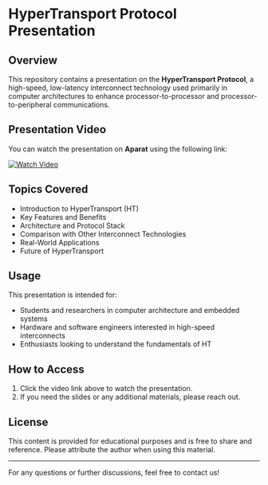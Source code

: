 # HyperTransport Protocol Presentation

## Overview
This repository contains a presentation on the **HyperTransport Protocol**, a high-speed, low-latency interconnect technology used primarily in computer architectures to enhance processor-to-processor and processor-to-peripheral communications.

## Presentation Video
You can watch the presentation on **Aparat** using the following link:

[![Watch Video](https://img.shields.io/badge/Watch%20on-Aparat-red)](https://www.aparat.com/v/agp3j44)

## Topics Covered
- Introduction to HyperTransport (HT)
- Key Features and Benefits
- Architecture and Protocol Stack
- Comparison with Other Interconnect Technologies
- Real-World Applications
- Future of HyperTransport

## Usage
This presentation is intended for:
- Students and researchers in computer architecture and embedded systems
- Hardware and software engineers interested in high-speed interconnects
- Enthusiasts looking to understand the fundamentals of HT

## How to Access
1. Click the video link above to watch the presentation.
2. If you need the slides or any additional materials, please reach out.

## License
This content is provided for educational purposes and is free to share and reference. Please attribute the author when using this material.

---
For any questions or further discussions, feel free to contact us!
